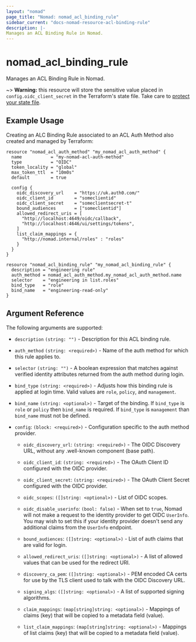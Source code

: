 ```yaml
---
layout: "nomad"
page_title: "Nomad: nomad_acl_binding_rule"
sidebar_current: "docs-nomad-resource-acl-binding-rule"
description: |-
Manages an ACL Binding Rule in Nomad.
---
```


# nomad_acl_binding_rule

Manages an ACL Binding Rule in Nomad.

~> **Warning:** this resource will store the sensitive value placed in
  `config.oidc_client_secret` in the Terraform's state file. Take care to
  [protect your state file](/docs/state/sensitive-data.html).

## Example Usage

Creating an ALC Binding Rule associated to an ACL Auth Method also created and
managed by Terraform:

```hcl
resource "nomad_acl_auth_method" "my_nomad_acl_auth_method" {
  name           = "my-nomad-acl-auth-method"
  type           = "OIDC"
  token_locality = "global"
  max_token_ttl  = "10m0s"
  default        = true

  config {
    oidc_discovery_url    = "https://uk.auth0.com/"
    oidc_client_id        = "someclientid"
    oidc_client_secret    = "someclientsecret-t"
    bound_audiences       = ["someclientid"]
    allowed_redirect_uris = [
      "http://localhost:4649/oidc/callback",
      "http://localhost:4646/ui/settings/tokens",
    ]
    list_claim_mappings = {
      "http://nomad.internal/roles" : "roles"
    }
  }
}

resource "nomad_acl_binding_rule" "my_nomad_acl_binding_rule" {
  description = "engineering rule"
  auth_method = nomad_acl_auth_method.my_nomad_acl_auth_method.name
  selector    = "engineering in list.roles"
  bind_type   = "role"
  bind_name   = "engineering-read-only"
}
```

## Argument Reference

The following arguments are supported:

- `description` `(string: "")` - Description for this ACL binding rule.

- `auth_method` `(string: <required>)` - Name of the auth method for which this
  rule applies to.

- `selector` `(string: "")` - A boolean expression that matches against verified
  identity attributes returned from the auth method during login.

- `bind_type` `(string: <required>)` - Adjusts how this binding rule is applied
  at login time. Valid values are `role`, `policy`, and `management`.

- `bind_name` `(string: <optional>)` - Target of the binding. If `bind_type` is
  `role` or `policy` then `bind_name` is required. If `bind_type` is
  `management` than `bind_name` must not be defined.

- `config`: `(block: <required>)` - Configuration specific to the auth method
  provider.

  - `oidc_discovery_url`: `(string: <required>)` - The OIDC Discovery URL,
    without any .well-known component (base path).

  - `oidc_client_id`: `(string: <required>)` - The OAuth Client ID configured
    with the OIDC provider.

  - `oidc_client_secret`: `(string: <required>)` - The OAuth Client Secret
    configured with the OIDC provider.

  - `oidc_scopes`: `([]string: <optional>)` - List of OIDC scopes.

  - `oidc_disable_userinfo`: `(bool: false)` - When set to `true`, Nomad will
     not make a request to the identity provider to get OIDC `UserInfo`.
     You may wish to set this if your identity provider doesn't send any
     additional claims from the `UserInfo` endpoint.

  - `bound_audiences`: `([]string: <optional>)` - List of auth claims that are
    valid for login.

  - `allowed_redirect_uris`: `([]string: <optional>)` - A list of allowed values
    that can be used for the redirect URI.

  - `discovery_ca_pem`: `([]string: <optional>)` - PEM encoded CA certs for use
    by the TLS client used to talk with the OIDC Discovery URL.

  - `signing_algs`: `([]string: <optional>)` - A list of supported signing
    algorithms.

  - `claim_mappings`: `(map[string]string: <optional>)` - Mappings of claims (key)
    that will be copied to a metadata field (value).

  - `list_claim_mappings`: `(map[string]string: <optional>)` - Mappings of list
    claims (key) that will be copied to a metadata field (value).
